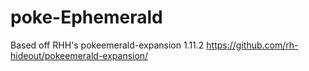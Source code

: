 # poke-Ephemerald
Based off RHH's pokeemerald-expansion 1.11.2 https://github.com/rh-hideout/pokeemerald-expansion/
